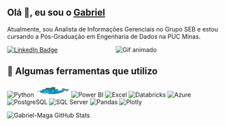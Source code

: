 <h2>Olá 👋, eu sou o <a href="https://www.linkedin.com/in/gabriel-magalh%C3%A3es-de-souza/">Gabriel</a></h2>

<p>Atualmente, sou Analista de Informações Gerenciais no Grupo SEB e estou cursando a Pós-Graduação em Engenharia de Dados na PUC Minas.</p>

<a href="https://www.linkedin.com/in/gabriel-magalh%C3%A3es-de-souza/">
  <img src="https://img.shields.io/badge/-@Gabriel-0077B5?style=flat-square&amp;labelColor=0077B5&amp;logo=LinkedIn&amp;link=https://www.linkedin.com/in/gabriel-magalh%C3%A3es-de-souza/" alt="LinkedIn Badge">
</a>

<img align="right" src="https://media1.giphy.com/media/13HgwGsXF0aiGY/giphy.gif" alt="Gif animado" width="250"/>

<h2>🚀 Algumas ferramentas que utilizo</h2>

<p align="left">
  <img src="https://img.shields.io/badge/Python-FFD43B?style=for-the-badge&logo=python&logoColor=blue" alt="Python" width="80" height="30" />
  <img src="https://raw.githubusercontent.com/devicons/devicon/master/icons/docker/docker-original.svg" alt="Docker" width="80" height="30" />
  <img src="https://img.shields.io/badge/PowerBI-F2C811?style=for-the-badge&logo=Power%20BI&logoColor=white" alt="Power BI" width="80" height="30" />
  <img src="https://img.shields.io/badge/Microsoft_Excel-217346?style=for-the-badge&logo=microsoft-excel&logoColor=white" alt="Excel" width="80" height="30" />
  <img src="https://img.shields.io/badge/Databricks-FF3621?style=for-the-badge&logo=Databricks&logoColor=white" alt="Databricks" width="80" height="30" />
  <img src="https://img.shields.io/badge/microsoft%20azure-0089D6?style=for-the-badge&logo=microsoft-azure&logoColor=white" alt="Azure" width="80" height="30" />
  <img src="https://img.shields.io/badge/PostgreSQL-316192?style=for-the-badge&logo=postgresql&logoColor=white" alt="PostgreSQL" width="80" height="30" />
  <img src="https://img.shields.io/badge/Microsoft%20SQL%20Server-CC2927?style=for-the-badge&logo=microsoft%20sql%20server&logoColor=white" alt="SQL Server" width="80" height="30" />
  <img src="https://img.shields.io/badge/Pandas-2C2D72?style=for-the-badge&logo=pandas&logoColor=white" alt="Pandas" width="80" height="30" />
  <img src="https://img.shields.io/badge/Plotly-239120?style=for-the-badge&logo=plotly&logoColor=white" alt="Plotly" width="80" height="30" />
</p>

<img src="https://github-readme-stats.vercel.app/api?username=Gabriel-Maga&show_icons=true&theme=radical" alt="Gabriel-Maga GitHub Stats" />
